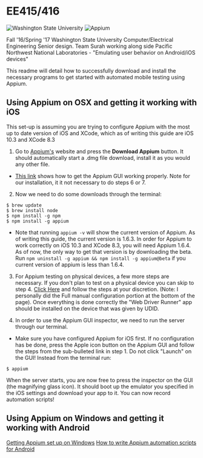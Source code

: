 # EE415/416

![Washington State University](http://i.imgur.com/SirybLo.jpg) ![Appium](http://i.imgur.com/9r3xOF8.png)

Fall '16/Spring '17 Washington State University Computer/Electrical Engineering Senior design.  Team Surah working along side Pacific Northwest National Laboratories -
"Emulating user behavior on Android/iOS devices"

This readme will detail how to successfully download and install the necessary programs to get started with automated mobile testing using Appium.

## Using Appium on OSX and getting it working with iOS

This set-up is assuming you are trying to configure Appium with the most up to date version of iOS and XCode, which as of writing this guide are iOS 10.3 and XCode 8.3

1. Go to [Appium's](Appium.io) website and press the **Download Appium** button. It should automatically start a .dmg file download, install it as you would any other file.
  * [This link](http://toolsqa.com/mobile-automation/appium/setup-appium-on-mac/) shows how to get the Appium GUI working properly. Note for our installation, it it not necessary to do steps 6 or 7.

2. Now we need to do some downloads through the terminal:  
```
$ brew update
$ brew install node
$ npm install -g npm
$ npm install -g appium
```
  * Note that running `appium -v` will show the current version of Appium. As of writing this guide, the current version is 1.6.3. In order for Appium to work correctly on iOS 10.3 and XCode 8.3, you will need Appium 1.6.4. As of now, the only way to get that version is by downloading the beta. Run `npm uninstall -g appium && npm install -g appium@beta` if you current version of appium is less than 1.6.4.

3. For Appium testing on physical devices, a few more steps are necessary. If you don't plan to test on a physical device you can skip to step 4. [Click Here](https://github.com/imurchie/appium-xcuitest-driver/blob/isaac-rs/docs/real-device-config.md#basic-manual-configuration) and follow the steps at your discretion. (Note: I personally did the Full manual configuration portion at the bottom of the page). Once everything is done correctly the "Web Driver Runner" app should be installed on the device that was given by UDID.

4. In order to use the Appium GUI inspector, we need to run the server through our terminal.
  * Make sure you have configured Appium for iOS first. If no configuration has be done, press the Apple icon button on the Appium GUI and follow the steps from the sub-bulleted link in step 1.
Do not click "Launch" on the GUI! Instead from the terminal run:  
```
$ appium
```
When the server starts, you are now free to press the inspector on the GUI (the magnifying glass icon). It should boot up the emulator you specified in the iOS settings and download your app to it. You can now record automation scripts!

## Using Appium on Windows and getting it working with Android

[Getting Appium set up on Windows](https://docs.google.com/document/d/11KUsgmD_J8civ1i51VgjFlkLaw6eRnBs1ISflH3pS9U/edit)
[How to write Appium automation scripts for Android](https://docs.google.com/document/d/1JzqFzsiuS6d82msz2Mg3UxGb4B2Qj9bMJNKIedqWUKM/edit)
